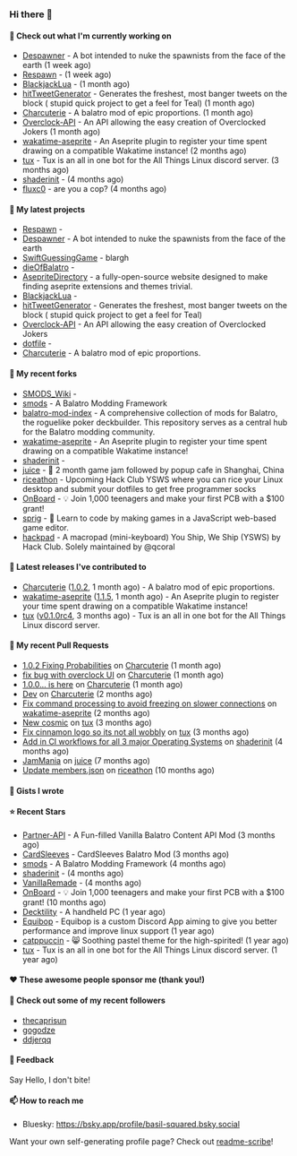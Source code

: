 ### Hi there 👋

#### 👷 Check out what I'm currently working on

- [Despawner](https://github.com/basil-squared/Despawner) - A bot intended to nuke the spawnists from the face of the earth (1 week ago)
- [Respawn](https://github.com/basil-squared/Respawn) -  (1 week ago)
- [BlackjackLua](https://github.com/basil-squared/BlackjackLua) -  (1 month ago)
- [hitTweetGenerator](https://github.com/basil-squared/hitTweetGenerator) - Generates the freshest, most banger tweets on the block ( stupid quick project to get a feel for Teal) (1 month ago)
- [Charcuterie](https://github.com/basil-squared/Charcuterie) - A balatro mod of epic proportions. (1 month ago)
- [Overclock-API](https://github.com/basil-squared/Overclock-API) - An API allowing the easy creation of Overclocked Jokers (1 month ago)
- [wakatime-aseprite](https://github.com/espcaa/wakatime-aseprite) - An Aseprite plugin to register your time spent drawing on a compatible Wakatime instance! (2 months ago)
- [tux](https://github.com/allthingslinux/tux) - Tux is an all in one bot for the All Things Linux discord server. (3 months ago)
- [shaderinit](https://github.com/TheBearodactyl/shaderinit) -  (4 months ago)
- [fluxc0](https://github.com/basil-squared/fluxc0) - are you a cop? (4 months ago)

#### 🌱 My latest projects

- [Respawn](https://github.com/basil-squared/Respawn) - 
- [Despawner](https://github.com/basil-squared/Despawner) - A bot intended to nuke the spawnists from the face of the earth
- [SwiftGuessingGame](https://github.com/basil-squared/SwiftGuessingGame) - blargh
- [dieOfBalatro](https://github.com/basil-squared/dieOfBalatro) - 
- [AsepriteDirectory](https://github.com/basil-squared/AsepriteDirectory) - a fully-open-source website designed to make finding aseprite extensions and themes trivial.
- [BlackjackLua](https://github.com/basil-squared/BlackjackLua) - 
- [hitTweetGenerator](https://github.com/basil-squared/hitTweetGenerator) - Generates the freshest, most banger tweets on the block ( stupid quick project to get a feel for Teal)
- [Overclock-API](https://github.com/basil-squared/Overclock-API) - An API allowing the easy creation of Overclocked Jokers
- [dotfile](https://github.com/basil-squared/dotfile) - 
- [Charcuterie](https://github.com/basil-squared/Charcuterie) - A balatro mod of epic proportions.

#### 🍴 My recent forks

- [SMODS_Wiki](https://github.com/basil-squared/SMODS_Wiki) - 
- [smods](https://github.com/basil-squared/smods) - A Balatro Modding Framework
- [balatro-mod-index](https://github.com/basil-squared/balatro-mod-index) - A comprehensive collection of mods for Balatro, the roguelike poker deckbuilder. This repository serves as a central hub for the Balatro modding community.
- [wakatime-aseprite](https://github.com/basil-squared/wakatime-aseprite) - An Aseprite plugin to register your time spent drawing on a compatible Wakatime instance!
- [shaderinit](https://github.com/basil-squared/shaderinit) - 
- [juice](https://github.com/basil-squared/juice) - 🧃 2 month game jam followed by popup cafe in Shanghai, China
- [riceathon](https://github.com/basil-squared/riceathon) - Upcoming Hack Club YSWS where you can rice your Linux desktop and submit your dotfiles to get free programmer socks
- [OnBoard](https://github.com/basil-squared/OnBoard) -  💡 Join 1,000 teenagers and make your first PCB with a $100 grant!
- [sprig](https://github.com/basil-squared/sprig) - 🍃 Learn to code by making games in a JavaScript web-based game editor.
- [hackpad](https://github.com/basil-squared/hackpad) - A macropad (mini-keyboard) You Ship, We Ship (YSWS) by Hack Club. Solely maintained by @qcoral

#### 🔭 Latest releases I've contributed to

- [Charcuterie](https://github.com/basil-squared/Charcuterie) ([1.0.2](https://github.com/basil-squared/Charcuterie/releases/tag/1.0.2), 1 month ago) - A balatro mod of epic proportions.
- [wakatime-aseprite](https://github.com/espcaa/wakatime-aseprite) ([1.1.5](https://github.com/espcaa/wakatime-aseprite/releases/tag/1.1.5), 1 month ago) - An Aseprite plugin to register your time spent drawing on a compatible Wakatime instance!
- [tux](https://github.com/allthingslinux/tux) ([v0.1.0rc4](https://github.com/allthingslinux/tux/releases/tag/v0.1.0rc4), 3 months ago) - Tux is an all in one bot for the All Things Linux discord server.

#### 🔨 My recent Pull Requests

- [1.0.2 Fixing Probabilities](https://github.com/basil-squared/Charcuterie/pull/5) on [Charcuterie](https://github.com/basil-squared/Charcuterie) (1 month ago)
- [fix bug with overclock UI](https://github.com/basil-squared/Charcuterie/pull/4) on [Charcuterie](https://github.com/basil-squared/Charcuterie) (1 month ago)
- [1.0.0... is here](https://github.com/basil-squared/Charcuterie/pull/3) on [Charcuterie](https://github.com/basil-squared/Charcuterie) (1 month ago)
- [Dev](https://github.com/basil-squared/Charcuterie/pull/2) on [Charcuterie](https://github.com/basil-squared/Charcuterie) (2 months ago)
- [Fix command processing to avoid freezing on slower connections](https://github.com/espcaa/wakatime-aseprite/pull/3) on [wakatime-aseprite](https://github.com/espcaa/wakatime-aseprite) (2 months ago)
- [New cosmic](https://github.com/allthingslinux/tux/pull/878) on [tux](https://github.com/allthingslinux/tux) (3 months ago)
- [Fix cinnamon logo so its not all wobbly](https://github.com/allthingslinux/tux/pull/877) on [tux](https://github.com/allthingslinux/tux) (3 months ago)
- [Add in CI workflows for all 3 major Operating Systems](https://github.com/TheBearodactyl/shaderinit/pull/1) on [shaderinit](https://github.com/TheBearodactyl/shaderinit) (4 months ago)
- [JamMania](https://github.com/hackclub/juice/pull/265) on [juice](https://github.com/hackclub/juice) (7 months ago)
- [Update members.json](https://github.com/hackclub/riceathon/pull/20) on [riceathon](https://github.com/hackclub/riceathon) (10 months ago)



#### 📓 Gists I wrote


#### ⭐ Recent Stars

- [Partner-API](https://github.com/Icecanno/Partner-API) - A Fun-filled Vanilla Balatro Content API Mod (3 months ago)
- [CardSleeves](https://github.com/larswijn/CardSleeves) - CardSleeves Balatro Mod  (3 months ago)
- [smods](https://github.com/Steamodded/smods) - A Balatro Modding Framework (4 months ago)
- [shaderinit](https://github.com/TheBearodactyl/shaderinit) -  (4 months ago)
- [VanillaRemade](https://github.com/nh6574/VanillaRemade) -  (4 months ago)
- [OnBoard](https://github.com/hackclub/OnBoard) -  💡 Join 1,000 teenagers and make your first PCB with a $100 grant! (10 months ago)
- [Decktility](https://github.com/ByteWelder/Decktility) - A handheld PC (1 year ago)
- [Equibop](https://github.com/Equicord/Equibop) - Equibop is a custom Discord App aiming to give you better performance and improve linux support (1 year ago)
- [catppuccin](https://github.com/catppuccin/catppuccin) - 😸 Soothing pastel theme for the high-spirited! (1 year ago)
- [tux](https://github.com/allthingslinux/tux) - Tux is an all in one bot for the All Things Linux discord server. (1 year ago)

#### ❤️ These awesome people sponsor me (thank you!)


#### 👯 Check out some of my recent followers

- [thecaprisun](https://github.com/thecaprisun)
- [gogodze](https://github.com/gogodze)
- [ddjerqq](https://github.com/ddjerqq)

#### 💬 Feedback

Say Hello, I don't bite!

#### 📫 How to reach me

- Bluesky: https://bsky.app/profile/basil-squared.bsky.social





Want your own self-generating profile page? Check out [readme-scribe](https://github.com/charmbracelet/readme-scribe)!

<!-- comments will be preserved -->
